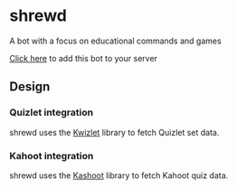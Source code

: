 # shrewd
A bot with a focus on educational commands and games

[Click here](https://discordapp.com/oauth2/authorize?&client_id=577235570745671691&scope=bot&permissions=388160) to add this bot to your server

## Design

### Quizlet integration
shrewd uses the [Kwizlet](https://github.com/PotatoCurry/Kwizlet) library to fetch Quizlet set data.

### Kahoot integration
shrewd uses the [Kashoot](https://github.com/PotatoCurry/Kashoot) library to fetch Kahoot quiz data.
